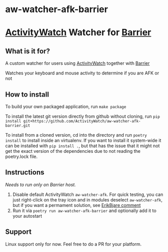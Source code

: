 aw-watcher-afk-barrier
==============

# [ActivityWatch](https://github.com/ActivityWatch/activitywatch) Watcher for [Barrier](https://github.com/debauchee/barrier)

## What is it for?
A custom watcher for users using [ActivityWatch](https://github.com/ActivityWatch/activitywatch) together with [Barrier](https://github.com/debauchee/barrier)

Watches your keyboard and mouse activity to determine if you are AFK or not

## How to install
To build your own packaged application, run `make package`

To install the latest git version directly from github without cloning, run
`pip install git+https://github.com/ActivityWatch/aw-watcher-afk-barrier.git`

To install from a cloned version, cd into the directory and run
`poetry install` to install inside an virtualenv. If you want to install it
system-wide it can be installed with `pip install .`, but that has the issue
that it might not get the exact version of the dependencies due to not reading
the poetry.lock file.


## Instructions
*Needs to run only on Barrier host.*

1. Disable default ActivityWatch `aw-watcher-afk`. For quick testing, you can just right-click on the tray icon and in modules deselect `aw-watcher-afk`, but if you want a permament solution, see [ErikBjare comment](https://github.com/ActivityWatch/activitywatch/issues/704#issuecomment-1009253158)
2. Run it via `poetry run aw-watcher-afk-barrier` and optionally add it to your autostart



## Support
Linux support only for now. Feel free to do a PR for your platform.
